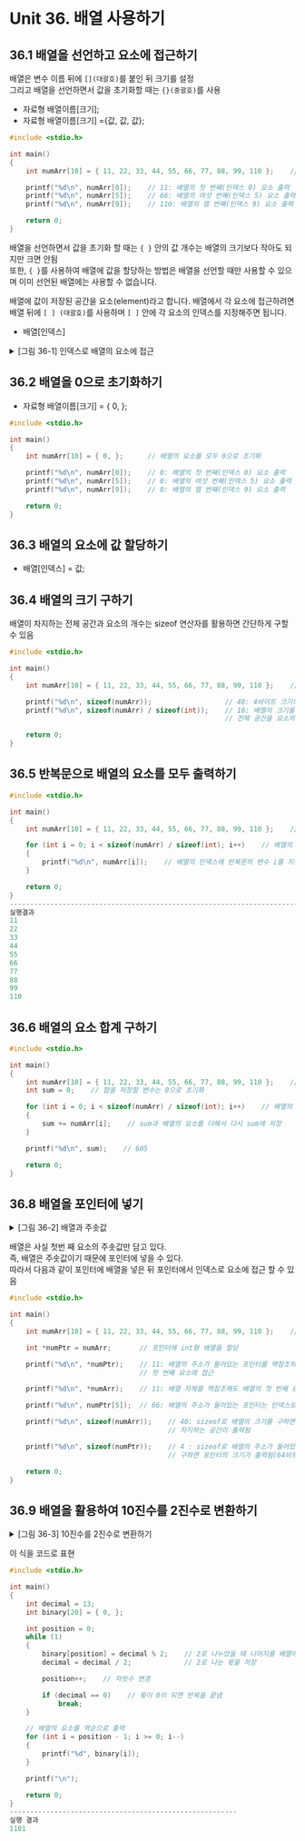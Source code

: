 # Unit 36. 배열 사용하기

## 36.1 배열을 선언하고 요소에 접근하기

배열은 변수 이름 뒤에 ```[](대괄호)```를 붙인 뒤 크기를 설정<br>
그리고 배열을 선언하면서 값을 초기화할 때는 ```{}(중괄호)```를 사용
- 자료형 배열이름[크기];
- 자료형 배열이름[크기] ={값, 값, 값};
```c
#include <stdio.h>

int main()
{
    int numArr[10] = { 11, 22, 33, 44, 55, 66, 77, 88, 99, 110 };    // 배열을 생성하고 값 할당

    printf("%d\n", numArr[0]);    // 11: 배열의 첫 번째(인덱스 0) 요소 출력
    printf("%d\n", numArr[5]);    // 66: 배열의 여섯 번째(인덱스 5) 요소 출력
    printf("%d\n", numArr[9]);    // 110: 배열의 열 번째(인덱스 9) 요소 출력

    return 0;
}
```
배열을 선언하면서 값을 초기화 할 때는 ```{ }``` 안의 값 개수는 배열의 크기보다 작아도 되지만 크면 안됨<br>
또한, ```{ }```를 사용하여 배열에 값을 할당하는 방법은 배열을 선언할 때만 사용할 수 있으며 이미 선언된 배열에는 사용할 수 없습니다.

배열에 값이 저장된 공간을 요소(element)라고 합니다. 배열에서 각 요소에 접근하려면 배열 뒤에 ```[ ] (대괄호)```를 사용하며 ```[ ]``` 안에 각 요소의 인덱스를 지정해주면 됩니다.

- 배열[인덱스]

<details>
<summary>[그림 36-1] 인덱스로 배열의 요소에 접근
</summary>
<div markdown="1">       

😎

![](https://dojang.io/pluginfile.php/356/mod_page/content/22/unit36-1.png)

</div>
</details>

## 36.2 배열을 0으로 초기화하기

- 자료형 배열이름[크기] = { 0, };
```c
#include <stdio.h>

int main()
{
    int numArr[10] = { 0, };      // 배열의 요소를 모두 0으로 초기화

    printf("%d\n", numArr[0]);    // 0: 배열의 첫 번째(인덱스 0) 요소 출력
    printf("%d\n", numArr[5]);    // 0: 배열의 여섯 번째(인덱스 5) 요소 출력
    printf("%d\n", numArr[9]);    // 0: 배열의 열 번째(인덱스 9) 요소 출력

    return 0;
}
```
## 36.3 배열의 요소에 값 할당하기
- 배열[인덱스] = 값;


## 36.4 배열의 크기 구하기
배열이 차지하는 전체 공간과 요소의 개수는 sizeof 연산자를 활용하면 간단하게 구할 수 있음
```c
#include <stdio.h>

int main()
{
    int numArr[10] = { 11, 22, 33, 44, 55, 66, 77, 88, 99, 110 };    // 크기가 10인 int형 배열

    printf("%d\n", sizeof(numArr));                  // 40: 4바이트 크기의 요소가 10개이므로 40
    printf("%d\n", sizeof(numArr) / sizeof(int));    // 10: 배열의 크기를 구할 때는
                                                     // 전체 공간을 요소의 크기로 나눠줌

    return 0;
}
```

## 36.5 반복문으로 배열의 요소를 모두 출력하기
```c
#include <stdio.h>

int main()
{
    int numArr[10] = { 11, 22, 33, 44, 55, 66, 77, 88, 99, 110 };    // 크기가 10인 int형 배열

    for (int i = 0; i < sizeof(numArr) / sizeof(int); i++)    // 배열의 요소 개수만큼 반복
    {
        printf("%d\n", numArr[i]);    // 배열의 인덱스에 반복문의 변수 i를 지정
    }

    return 0;
}
------------------------------------------------------------------------
실행결과
11
22
33
44
55
66
77
88
99
110
```

## 36.6 배열의 요소 합계 구하기
```c
#include <stdio.h>

int main()
{
    int numArr[10] = { 11, 22, 33, 44, 55, 66, 77, 88, 99, 110 };    // 크기가 10인 int형 배열
    int sum = 0;    // 합을 저장할 변수는 0으로 초기화

    for (int i = 0; i < sizeof(numArr) / sizeof(int); i++)    // 배열의 요소 개수만큼 반복
    {
        sum += numArr[i];    // sum과 배열의 요소를 더해서 다시 sum에 저장
    }

    printf("%d\n", sum);    // 605

    return 0;
}
```

## 36.8 배열을 포인터에 넣기

<details>
<summary>[그림 36-2] 배열과 주솟값
</summary>
<div markdown="1">       

😎

![](https://dojang.io/pluginfile.php/364/mod_page/content/17/unit36-2.png)

</div>
</details>

배열은 사실 첫번 째 요소의 주솟값만 담고 있다.<br>
즉, 배열은 주솟값이기 때문에 포인터에 넣을 수 있다.<br> 
따라서 다음과 같이 포인터에 배열을 넣은 뒤 포인터에서 인덱스로 요소에 접근 할 수 있음
```c
#include <stdio.h>

int main()
{
    int numArr[10] = { 11, 22, 33, 44, 55, 66, 77, 88, 99, 110 };    // 크기가 10인 int형 배열

    int *numPtr = numArr;       // 포인터에 int형 배열을 할당

    printf("%d\n", *numPtr);    // 11: 배열의 주소가 들어있는 포인터를 역참조하면 배열의 
                                // 첫 번째 요소에 접근

    printf("%d\n", *numArr);    // 11: 배열 자체를 역참조해도 배열의 첫 번째 요소에 접근

    printf("%d\n", numPtr[5]);  // 66: 배열의 주소가 들어있는 포인터는 인덱스로 접근할 수 있음

    printf("%d\n", sizeof(numArr));    // 40: sizeof로 배열의 크기를 구하면 배열이 메모리에 
                                       // 차지하는 공간이 출력됨

    printf("%d\n", sizeof(numPtr));    // 4 : sizeof로 배열의 주소가 들어있는 포인터의 크기를 
                                       // 구하면 포인터의 크기가 출력됨(64비트라면 8)

    return 0;
}
```
## 36.9 배열을 활용하여 10진수를 2진수로 변환하기

<details>
<summary>[그림 36-3] 10진수를 2진수로 변환하기
</summary>
<div markdown="1">       

😎

![](https://dojang.io/pluginfile.php/365/mod_page/content/18/unit36-3.png)

</div>
</details>

이 식을 코드로 표현
```c
#include <stdio.h>

int main()
{
    int decimal = 13;
    int binary[20] = { 0, };

    int position = 0;
    while (1)
    {
        binary[position] = decimal % 2;    // 2로 나누었을 때 나머지를 배열에 저장
        decimal = decimal / 2;             // 2로 나눈 몫을 저장

        position++;    // 자릿수 변경

        if (decimal == 0)    // 몫이 0이 되면 반복을 끝냄
            break;
    }

    // 배열의 요소를 역순으로 출력
    for (int i = position - 1; i >= 0; i--)
    {
        printf("%d", binary[i]);
    }

    printf("\n");

    return 0;
}
--------------------------------------------------------
실행 결과
1101
```


